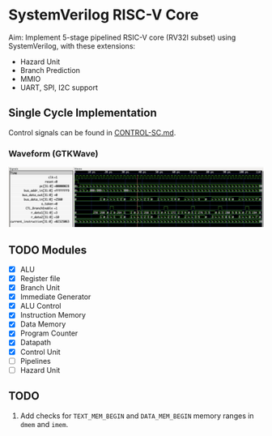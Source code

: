 # SystemVerilog RISC-V Core


Aim: Implement 5-stage pipelined RSIC-V core (RV32I subset) using SystemVerilog, with these extensions:
- Hazard Unit
- Branch Prediction
- MMIO
- UART, SPI, I2C support

## Single Cycle Implementation
Control signals can be found in [CONTROL-SC.md](docs/CONTROL-SC.md).
### Waveform (GTKWave)
![](docs/singlecycle-waveform.png)

## TODO Modules
- [x] ALU
- [x] Register file
- [x] Branch Unit
- [x] Immediate Generator
- [x] ALU Control
- [x] Instruction Memory
- [x] Data Memory
- [x] Program Counter
- [x] Datapath
- [x] Control Unit
- [ ] Pipelines
- [ ] Hazard Unit

## TODO
1) Add checks for `TEXT_MEM_BEGIN` and `DATA_MEM_BEGIN` memory ranges in `dmem` and `imem`.